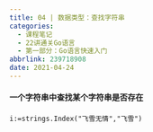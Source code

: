 ```yaml
---
title: 04 | 数据类型：查找字符串
categories:
  - 课程笔记
  - 22讲通关Go语言
  - 第一部分：Go语言快速入门
abbrlink: 239718908
date: 2021-04-24
---
```


#### 一个字符串中查找某个字符串是否存在

```
i:=strings.Index("飞雪无情","飞雪")
```

